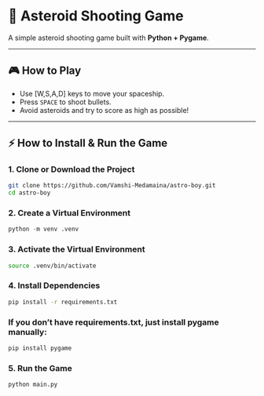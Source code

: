 # 🚀 Asteroid Shooting Game

A simple asteroid shooting game built with **Python + Pygame**.

---

## 🎮 How to Play
- Use [W,S,A,D] keys to move your spaceship.
- Press `SPACE` to shoot bullets.
- Avoid asteroids and try to score as high as possible!

---

## ⚡ How to Install & Run the Game

### 1. Clone or Download the Project
```bash
git clone https://github.com/Vamshi-Medamaina/astro-boy.git
cd astro-boy
```
### 2. Create a Virtual Environment
```python
python -m venv .venv
```
### 3. Activate the Virtual Environment
```bash
source .venv/bin/activate
```

### 4. Install Dependencies
```bash
pip install -r requirements.txt
```
### If you don’t have requirements.txt, just install pygame manually:
```bash
pip install pygame
```

### 5. Run the Game
```python
python main.py
```



